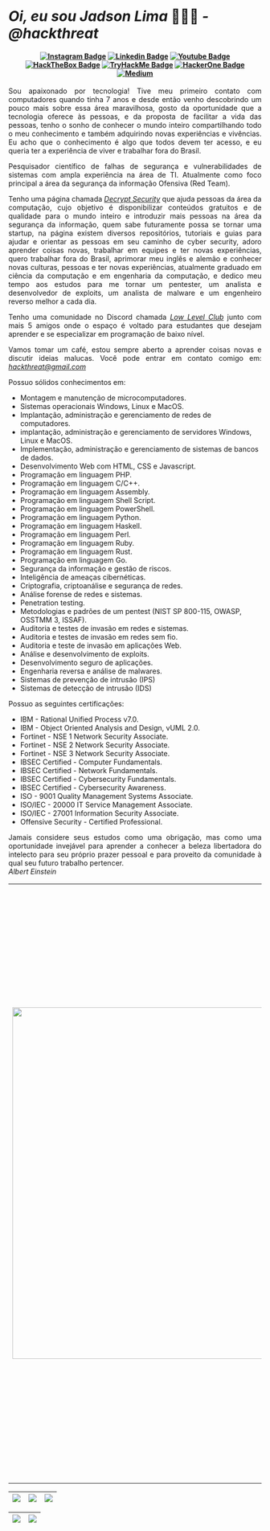 # <i> Oi, eu sou Jadson Lima </i>👨🏻‍💻<i> - @hackthreat</i>

<h4 align="center">
 
[![Instagram Badge](https://img.shields.io/badge/Instagram-E4405F?style=for-the-badge&logo=instagram&logoColor=white)](https://www.instagram.com/hackthreat/)
[![Linkedin Badge](https://img.shields.io/badge/-Linkedin-blue?style=for-the-badge&logo=Linkedin&logoColor=white)](https://www.linkedin.com/in/hackthreat/)
[![Youtube Badge](https://img.shields.io/badge/YouTube-FF0000?style=for-the-badge&logo=youtube&logoColor=white)](https://www.youtube.com/@h4ckthreat)
[![HackTheBox Badge](https://img.shields.io/badge/HackTheBox-111927?style=for-the-badge&logo=Hack%20The%20Box&logoColor=9FEF00)](https://app.hackthebox.com/profile/1163217)
[![TryHackMe Badge](https://img.shields.io/badge/-TryHackMe-%23212C42?style=for-the-badge&logo=tryhackme&logoColor=white)](https://tryhackme.com/p/hackthreat)
[![HackerOne Badge](https://img.shields.io/badge/-HackerOne-%23494649?style=for-the-badge&logo=hackerone&logoColor=white)](https://hackerone.com/h4ckthreat)
[![Medium](https://img.shields.io/badge/Medium-12100E?style=for-the-badge&logo=medium&logoColor=white)](https://medium.com/@hackthreat)
 
</h4>

<p align="justify">Sou apaixonado por tecnologia! Tive meu primeiro contato com computadores quando tinha 7 anos e desde então venho descobrindo um pouco mais sobre essa área maravilhosa, gosto da oportunidade que a tecnologia oferece às pessoas, e da proposta de facilitar a vida das pessoas, tenho o sonho de conhecer o mundo inteiro compartilhando todo o meu conhecimento e também adquirindo novas experiências e vivências. Eu acho que o conhecimento é algo que todos devem ter acesso, e eu queria ter a experiência de viver e trabalhar fora do Brasil.</p>

<p align="justify">Pesquisador científico de falhas de segurança e vulnerabilidades de sistemas com ampla experiência na área de TI. Atualmente como foco principal a área da segurança da informação Ofensiva (Red Team).</p>

<p align="justify">Tenho uma página chamada <a href="https://www.instagram.com/decryptsec/"><i>Decrypt Security</i></a> que ajuda pessoas da área da computação, cujo objetivo é disponibilizar conteúdos gratuitos e de qualidade para o mundo inteiro e introduzir mais pessoas na área da segurança da informação, quem sabe futuramente possa se tornar uma startup, na página existem diversos repositórios, tutoriais e guias para ajudar e orientar as pessoas em seu caminho de cyber security, adoro aprender coisas novas, trabalhar em equipes e ter novas experiências, quero trabalhar fora do Brasil, aprimorar meu inglês e alemão e conhecer novas culturas, pessoas e ter novas experiências, atualmente graduado em ciência da computação e em engenharia da computação, e dedico meu tempo aos estudos para me tornar um pentester, um analista e desenvolvedor de exploits, um analista de malware e um engenheiro reverso melhor a cada dia.</p>

<p align="justify">Tenho uma comunidade no Discord chamada <a href="https://www.instagram.com/lowlevelclub/"><i>Low Level Club</i></a> junto com mais 5 amigos onde o espaço é voltado para estudantes que desejam aprender e se especializar em programação de baixo nível.</p>

<p align="justify">Vamos tomar um café, estou sempre aberto a aprender coisas novas e discutir ideias malucas. Você pode entrar em contato comigo em: <a href=mailto:hackthreat@gmail.com><i>hackthreat@gmail.com</i></a></p>

Possuo sólidos conhecimentos em:
<ul>
        <li>
          Montagem e manutenção de microcomputadores.
        </li>
        <li>
          Sistemas operacionais Windows, Linux e MacOS.
        </li>
        <li>
          Implantação, administração e gerenciamento de redes de computadores.
        </li>
        <li>
          implantação, administração e gerenciamento de servidores Windows, Linux e MacOS. 
        </li>
        <li>
          Implementação, administração e gerenciamento de sistemas de bancos de dados. 
        </li>
        <li>
          Desenvolvimento Web com HTML, CSS e Javascript. 
        </li>
        <li>
          Programação em linguagem PHP. 
        </li>
        <li>
          Programação em linguagem C/C++.
        </li>
        <li>
          Programação em linguagem Assembly.
        </li>
        <li>
          Programação em linguagem Shell Script.
        </li>
        <li>
          Programação em linguagem PowerShell.
        </li>
        <li>
          Programação em linguagem Python.
        </li>
         <li>
          Programação em linguagem Haskell.
        </li>
        <li>
          Programação em linguagem Perl.
        </li>
        <li>
          Programação em linguagem Ruby.
        </li>
        <li>
          Programação em linguagem Rust.
        </li>
        <li>
          Programação em linguagem Go.
        </li>
        <li>
          Segurança da informação e gestão de riscos.
        </li>
        <li>
          Inteligência de ameaças cibernéticas.
        </li>
        <li>
          Criptografia, criptoanálise e segurança de redes.
        </li>
        <li>
          Análise forense de redes e sistemas.
        </li>
        <li>
          Penetration testing.
        </li>
        <li>
          Metodologias e padrões de um pentest (NIST SP 800-115, OWASP, OSSTMM 3, ISSAF).
        </li>
        <li>
          Auditoria e testes de invasão em redes e sistemas.
        </li>
        <li>
          Auditoria e testes de invasão em redes sem fio.
        </li>
        <li>
          Auditoria e teste de invasão em aplicações Web.
        </li>
        <li>
          Análise e desenvolvimento de exploits.
        </li>
        <li>
          Desenvolvimento seguro de aplicações.
        </li>
        <li>
          Engenharia reversa e análise de malwares.
        </li>
        <li>
          Sistemas de prevenção de intrusão (IPS)
        </li>
        <li>
          Sistemas de detecção de intrusão (IDS)
        </li>
</ul>

Possuo as seguintes certificações:
<ul>
        <li>
          IBM - Rational Unified Process v7.0.
        </li>
        <li>
          IBM - Object Oriented Analysis and Design, vUML 2.0.
        </li>
        <li>
          Fortinet - NSE 1 Network Security Associate.
        </li>
        <li>
          Fortinet - NSE 2 Network Security Associate.
        </li>
        <li>
          Fortinet - NSE 3 Network Security Associate.
        </li>
        <li>
          IBSEC Certified - Computer Fundamentals.
        </li>
        <li>
          IBSEC Certified - Network Fundamentals.
        </li>
        <li>
          IBSEC Certified - Cybersecurity Fundamentals.
        </li>
        <li>
          IBSEC Certified - Cybersecurity Awareness.
        </li>
         <li>
          ISO - 9001 Quality Management Systems Associate.
        </li>
         <li>
          ISO/IEC - 20000 IT Service Management Associate.
        </li>
         <li>
          ISO/IEC - 27001 Information Security Associate.
        </li>
        <li>
          Offensive Security - Certified Professional.
        </li>
</ul>

<p align="justify">Jamais considere seus estudos como uma obrigação, mas como uma oportunidade invejável para aprender a conhecer a beleza libertadora do intelecto para seu próprio prazer pessoal e para proveito da comunidade à qual seu futuro trabalho pertencer.<br><i>Albert Einstein</i></br></p>

<table border="0" cellspacing="0" cellpadding="0">
  <tr>
    <td style="border: 0";>
      <img width="700" src="https://i.imgur.com/7TxQnFN.png" />
    </td>
    <td style="border: 0";>
      <p align="justify">
        💻 Projeto focado em conteúdos de qualidade sobre segurança da informação: <a href="https://www.instagram.com/decryptsec/"><i>Decrypt Security</i><a/>.
              <p align="justify">
        💻 Comunidade voltada para estudantes que desejam aprender e se especializar em programação de baixo nível: <a href="https://www.instagram.com/lowlevelclub/"><i>Low Level Club</i><a/>.
      </p>
      <p align="justify">
       🌙 Fazendo conteúdos diários em: <a href="https://www.instagram.com/decryptsec/"><i>Decrypt Security</a></i>, eu complemento esses conteúdos com: <a href="https://www.youtube.com/@decryptsec"><i>vídeos no Youtube</i></a>.
      </p>
      <h3>Outros lugares onde você pode me encontrar:</h3>
      <ul>
        <li>
          🐦 <a href="https://twitter.com/hackthreat"><i>Siga me no Twitter.</i></a>
        </li>
        <li>
          📺 <a href="https://www.youtube.com/@h4ckthreat/"><i>Inscreva-se no Youtube.</i></a>
        </li>
        <li>
          📷 <a href="https://www.instagram.com/hackthreat/"><i>Siga me no Instagram.</i></a>
        </li>
        <li>
          📬 <a href=mailto:hackthreat@gmail.com><i>Entre em contato comigo no e-mail.</i></a>
        </li>
      </ul>
    </td>
  </tr>
</table>

| ![](http://github-profile-summary-cards.vercel.app/api/cards/stats?username=hackthreat&theme=nord_dark) | ![](http://github-profile-summary-cards.vercel.app/api/cards/repos-per-language?username=hackthreat&hide=Html&theme=nord_dark) | ![](http://github-profile-summary-cards.vercel.app/api/cards/most-commit-language?username=hackthreat&theme=nord_dark) |
| :-: | :-: | :-: |

| ![](http://github-profile-summary-cards.vercel.app/api/cards/profile-details?username=hackthreat&theme=nord_dark) | ![](https://github-readme-streak-stats.herokuapp.com/?user=hackthreat&hide_border=true&date_format=M%20j%5B%2C%20Y%5D&background=2D3742&stroke=2D3742&ring=6bbbca&fire=6bbbca&currStreakNum=fff&sideNums=6bbbca&currStreakLabel=6bbbca&sideLabels=fff&dates=fff) |
| :-: | :-: |
